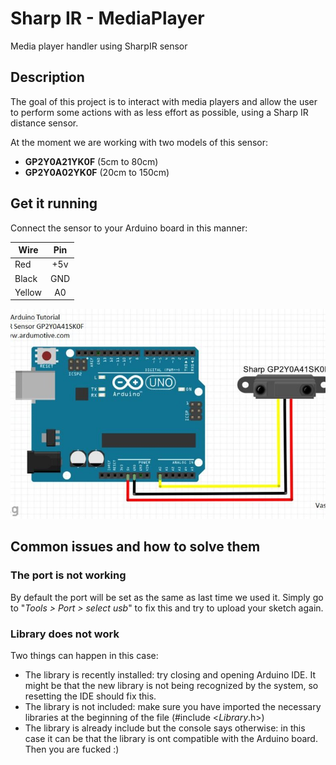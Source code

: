 # Sharp IR - MediaPlayer
Media player handler using SharpIR sensor

## Description
The goal of this project is to interact with media players and allow the user to perform some actions with as less effort as possible, using a Sharp IR distance sensor.

At the moment we are working with two models of this sensor:
- **GP2Y0A21YK0F** (5cm to 80cm)
- **GP2Y0A02YK0F** (20cm to 150cm)

## Get it running
Connect the sensor to your Arduino board in this manner:

| Wire   | Pin |
|--------|:---:|
| Red    | +5v |
| Black  | GND |
| Yellow | A0  |

![breadboard schematics](img/circuit.jpg)


## Common issues and how to solve them

### The port is not working
By default the port will be set as the same as last time we used it. Simply go to "*Tools > Port > select usb*" to fix this and try to upload your sketch again.

### Library does not work
Two things can happen in this case:
- The library is recently installed: try closing and opening Arduino IDE. It might be that the new library is not being recognized by the system, so resetting the IDE should fix this.
- The library is not included: make sure you have imported the necessary libraries at the beginning of the file (#include <*Library*.h>)
- The library is already include but the console says otherwise: in this case it can be that the library is ont compatible with the Arduino board. Then you are fucked :)